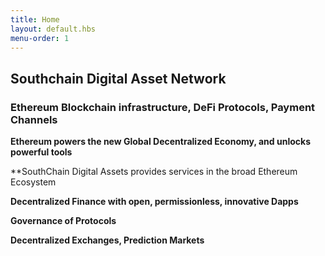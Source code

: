 ```yaml
---
title: Home
layout: default.hbs
menu-order: 1
---
```


## Southchain Digital Asset Network

### Ethereum Blockchain infrastructure, DeFi Protocols, Payment Channels

**Ethereum powers the new Global Decentralized Economy, and unlocks powerful tools**

**SouthChain Digital Assets provides services in the broad Ethereum Ecosystem

**Decentralized Finance with open, permissionless, innovative Dapps**

**Governance of Protocols**

**Decentralized Exchanges, Prediction Markets**
